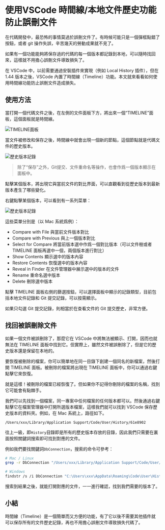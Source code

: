 # 使用VSCode 時間線/本地文件歷史功能防止誤刪文件

在代碼開發中，最恐怖的事情莫過於誤刪文件了。有時候可能只是一個彈框點錯了按鈕，或者 git 操作失誤，辛苦幾天的勞動成果就不見了。

如果有一個功能能夠將保存過的代碼的每一個版本都記錄到本地，可以隨時找回來，這樣就不用擔心誤刪文件導致損失了。

在 VSCode 中，以前需要通過安裝插件來實現（例如 Local History 插件），但在 1.44 版本之後，VSCode 內置了時間線（Timeline）功能。本文就來看看如何使用時間線功能防止誤刪文件造成損失。

## 使用方法

當打開一個代碼文件之後，在左側的文件面板下方，將出來一個“TIMELINE”面板，這個面板就是時間線。

![TIMELINE面板](/attachments/vscode/timeline-local-history-usage/01.panel.png)

當文件被修改和保存之後，時間線中就會出現一個新的節點，這個節點就是代碼文件的歷史版本。

![歷史版本記錄](/attachments/vscode/timeline-local-history-usage/02.timeline-versions.png)

> 除了“保存”之外，Git提交、文件重命名等操作，也會作爲一個版本顯示在面板中。

點擊某個版本，將出現它與當前文件的對比界面，可以直觀看到從歷史版本到最新版本產生了哪些變化。

右鍵點擊某個版本，可以看到有一系列菜單：

![歷史版本記錄](/attachments/vscode/timeline-local-history-usage/03.context-menu.png)

這些菜單分別是（以 Mac 系統爲例）：

- Compare with File 與當前文件版本對比
- Compare with Previous 與上一個版本對比
- Select for Compare 將當前版本選中作爲一個對比版本（可以文件樹或者 TIMELINE 面板再選中一個，兩個版本進行對比）
- Show Contents 顯示選中的版本內容
- Restore Contents 恢復選中的版本內容
- Reveal in Finder 在文件管理器中展示選中的版本的文件
- Rename 重命名選中版本
- Delete 刪除選中版本

點擊 TIMELINE 面板右側的篩選按鈕，可以選擇面板中顯示的記錄類型，目前包括本地文件記錄和 Git 提交記錄，可以按需顯示。

如果只勾選 Git 提交記錄，則相當於在查看文件的 Git 提交歷史，非常方便。

## 找回被誤刪除文件

如果一個文件被誤刪除了，那麼它在 VSCode 中將無法被顯示、打開，因而也就無法在 TIMELINE 面板中找到它。但實際上，雖然文件被誤刪除了，但是它的歷史版本還是保留在本地的。

要恢復被刪除的檔案，你可以簡單地在同一目錄下創建一個同名的新檔案，然後打開 TIMELINE 面板。被刪除的檔案將出現在 TIMELINE 面板中，你可以通過右鍵點擊它來恢復。

就是這樣！被刪除的檔案已經恢復了。但如果你不記得你刪除的檔案的名稱，找到它可能會有點棘手。

我們可以先找到一個檔案，同一專案中任何檔案的任何版本都可以。然後通過右鍵點擊它在檔案管理器中打開所選版本檔案，這樣我們就可以找到 VSCode 保存歷史版本的資料夾。例如，在 Mac 系統上，路徑如下。

```
/Users/xxx/Library/Application Support/Code/User/History/61e8902
```

往上一級，即`History`目錄即是所有的歷史版本存放的目錄，因此我們只需要在裏面按照關鍵詞搜索即可找到對應的文件。

例如我們要找關鍵詞`DbConnection`，搜索的命令可參考：

```sh
# Mac / Linux
grep -r DbConnection "/Users/xxx/Library/Application Support/Code/User/History"

# Windows
findstr /s /i DbConnection "C:\Users\xxx\AppData\Roaming\Code\User\History"
```

搜索到結果之後，就能打開對應的文件，一一進行確認，找到我們需要的版本了。

## 小結

時間線（Timeline）是一個簡單而又方便的功能，有了它以後不需要其他插件就可以保存所有的文件歷史記錄，再也不用擔心誤刪文件導致損失代碼了。
